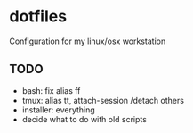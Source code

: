 # dotfiles
Configuration for my linux/osx workstation

## TODO
* bash: fix alias ff
* tmux: alias tt, attach-session /detach others
* installer: everything
* decide what to do with old scripts
